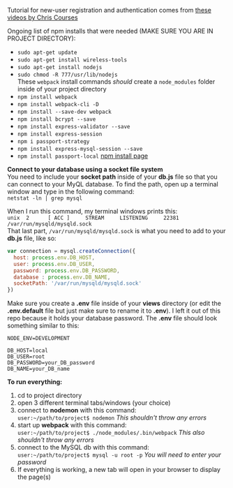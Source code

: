 
Tutorial for new-user registration and authentication comes from [these videos by Chris Courses](https://www.youtube.com/watch?v=gYjHDMPrkWU&list=PLpPnRKq7eNW3Qm2OfoJ3Hyvf-36TulLDp)

Ongoing list of npm installs that were needed (MAKE SURE YOU ARE IN PROJECT DIRECTORY):
* `sudo apt-get update`
* `sudo apt-get install wireless-tools`
* `sudo apt-get install nodejs`
* `sudo chmod -R 777/usr/lib/nodejs`  
These `webpack` install commands *should* create a `node_modules` folder inside of your project directory
* `npm install webpack`
* `npm install webpack-cli -D`
* `npm install --save-dev webpack`
* `npm install bcrypt --save`
* `npm install express-validator --save`
* `npm install express-session`
* `npm i passport-strategy`
* `npm install express-mysql-session --save`
* `npm install passport-local` [npm install page](https://www.npmjs.com/package/passport-local)

**Connect to your database using a socket file system**  
You need to include your **socket path** inside of your **db.js** file so that you can connect to your MyQL database. To find the path, open up a terminal window and type in the following command:  
 `netstat -ln | grep mysql`  

When I run this command, my terminal windows prints this:  
 `unix  2      [ ACC ]     STREAM     LISTENING     22381    /var/run/mysqld/mysqld.sock`  
That last part, `/var/run/mysqld/mysqld.sock` is what you need to add to your **db.js** file, like so:  
```javascript
var connection = mysql.createConnection({
  host: process.env.DB_HOST,
  user: process.env.DB_USER,
  password: process.env.DB_PASSWORD,
  database : process.env.DB_NAME,
  socketPath: '/var/run/mysqld/mysqld.sock'
})
```
Make sure you create a **.env** file inside of your **views** directory (or edit the **.env.default** file but just make sure to rename it to **.env**). I left it out of this repo because it holds your database password. The **.env** file should look something similar to this:  
```
NODE_ENV=DEVELOPMENT

DB_HOST=local
DB_USER=root
DB_PASSWORD=your_DB_password
DB_NAME=your_DB_name
```

**To run everything:**
1. cd to project directory
2. open 3 different terminal tabs/windows (your choice)
3. connect to **nodemon** with this command:  
   `user:~/path/to/project$ nodemon` *This shouldn't throw any errors*
4. start up **webpack** with this command:    
   `user:~/path/to/project$ ./node_modules/.bin/webpack` *This also shouldn't throw any errors*
5. connect to the MySQL db with this command:  
   `user:~/path/to/project$ mysql -u root -p` *You will need to enter your password*
6. If everything is working, a new tab will open in your browser to display the page(s)
